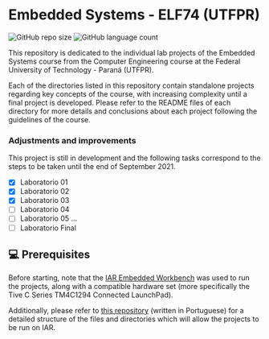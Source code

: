 # Embedded Systems - ELF74 (UTFPR)

![GitHub repo size](https://img.shields.io/github/repo-size/victorlou/embarcados_ELF74?style=for-the-badge)
![GitHub language count](https://img.shields.io/github/languages/count/victorlou/embarcados_ELF74?style=for-the-badge)

This repository is dedicated to the individual lab projects of the Embedded Systems course from the Computer Engineering course at the Federal University of Technology - Paraná (UTFPR).

Each of the directories listed in this repository contain standalone projects regarding key concepts of the course, with increasing complexity until a final project is developed. Please refer to the README files of each directory for more details and conclusions about each project following the guidelines of the course.

### Adjustments and improvements

This project is still in development and the following tasks correspond to the steps to be taken until the end of September 2021.

- [x] Laboratorio 01
- [x] Laboratorio 02
- [x] Laboratorio 03
- [ ] Laboratorio 04
- [ ] Laboratorio 05
...
- [ ] Laboratorio Final

## 💻 Prerequisites

Before starting, note that the [IAR Embedded Workbench](https://www.iar.com/products/architectures/arm/iar-embedded-workbench-for-arm/) was used to run the projects, along with a compatible hardware set (more specifically the Tive C Series TM4C1294 Connected LaunchPad).

Additionally,  please refer to [this repository](https://github.com/ELF74-SisEmb/TM4C1294_Bare_IAR9) (written in Portuguese) for a detailed structure of the files and directories which will allow the projects to be run on IAR.

